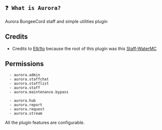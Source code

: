 ## ```❓ What is Aurora?```

Aurora BungeeCord staff and simple utilities plugin

## Credits
  - Credits to [Elb1to](https://github.com/Elb1to) because the root of this plugin was this [Staff-WaterMC](https://github.com/Elb1to/Staff-WaterMC)
  
## Permissions
```
  - aurora.admin
  - aurora.staffchat
  - aurora.stafflist
  - aurora.staff
  - aurora.maintenance.bypass

  - aurora.hub
  - aurora.report
  - aurora.request
  - aurora.stream
 ```
 
 All the plugin features are configurable.
